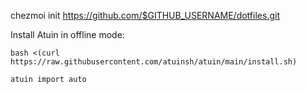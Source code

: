 chezmoi init https://github.com/$GITHUB_USERNAME/dotfiles.git


Install Atuin in offline mode:
```
bash <(curl https://raw.githubusercontent.com/atuinsh/atuin/main/install.sh)
            
atuin import auto
```


